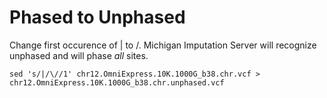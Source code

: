 
# Phased to Unphased

Change first occurence of | to /. Michigan Imputation Server will recognize unphased and will phase *all* sites.

    sed 's/|/\//1' chr12.OmniExpress.10K.1000G_b38.chr.vcf > chr12.OmniExpress.10K.1000G_b38.chr.unphased.vcf
